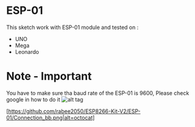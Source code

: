 # ESP-01
This sketch work with ESP-01 module and tested on :
- UNO
- Mega
- Leonardo

# Note - Important
You have to make sure tha baud rate of the ESP-01 is 9600, Please check google in how to do it
![alt tag](https://github.com/rabee2050/ESP8266-Kit-V2/ESP-01/Connection_bb.png)

[https://github.com/rabee2050/ESP8266-Kit-V2/ESP-01/Connection_bb.png|alt=octocat]
